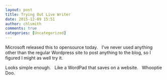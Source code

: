 ```yaml
---
layout: post
title: Trying Out Live Writer
date: 2015-12-09 15:51
author: chlsmith
comments: true
categories: [Uncategorized]
---
```

<p>Microsoft released this to opensource today.&nbsp;&nbsp; I’ve never used anything other than the regular Wordpress site to post anything to the blog, so I figured I might as well try it.&nbsp;&nbsp; </p> <p>Looks simple enough.&nbsp;&nbsp; Like a WordPad that saves on a website.&nbsp;&nbsp; Whooptie Doo.&nbsp;&nbsp; </p>
